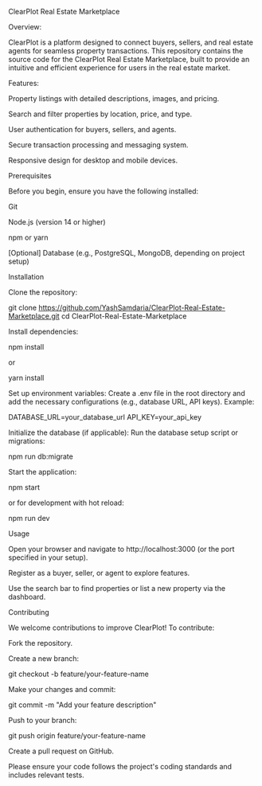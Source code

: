 ClearPlot Real Estate Marketplace

Overview:

ClearPlot is a platform designed to connect buyers, sellers, and real estate agents for seamless property transactions. This repository contains the source code for the ClearPlot Real Estate Marketplace, built to provide an intuitive and efficient experience for users in the real estate market.

Features:





Property listings with detailed descriptions, images, and pricing.



Search and filter properties by location, price, and type.



User authentication for buyers, sellers, and agents.



Secure transaction processing and messaging system.



Responsive design for desktop and mobile devices.

Prerequisites

Before you begin, ensure you have the following installed:





Git



Node.js (version 14 or higher)



npm or yarn



[Optional] Database (e.g., PostgreSQL, MongoDB, depending on project setup)

Installation





Clone the repository:

git clone https://github.com/YashSamdaria/ClearPlot-Real-Estate-Marketplace.git
cd ClearPlot-Real-Estate-Marketplace



Install dependencies:

npm install

or

yarn install



Set up environment variables: Create a .env file in the root directory and add the necessary configurations (e.g., database URL, API keys). Example:

DATABASE_URL=your_database_url
API_KEY=your_api_key



Initialize the database (if applicable): Run the database setup script or migrations:

npm run db:migrate



Start the application:

npm start

or for development with hot reload:

npm run dev

Usage





Open your browser and navigate to http://localhost:3000 (or the port specified in your setup).



Register as a buyer, seller, or agent to explore features.



Use the search bar to find properties or list a new property via the dashboard.

Contributing

We welcome contributions to improve ClearPlot! To contribute:





Fork the repository.



Create a new branch:

git checkout -b feature/your-feature-name



Make your changes and commit:

git commit -m "Add your feature description"



Push to your branch:

git push origin feature/your-feature-name



Create a pull request on GitHub.

Please ensure your code follows the project's coding standards and includes relevant tests.
